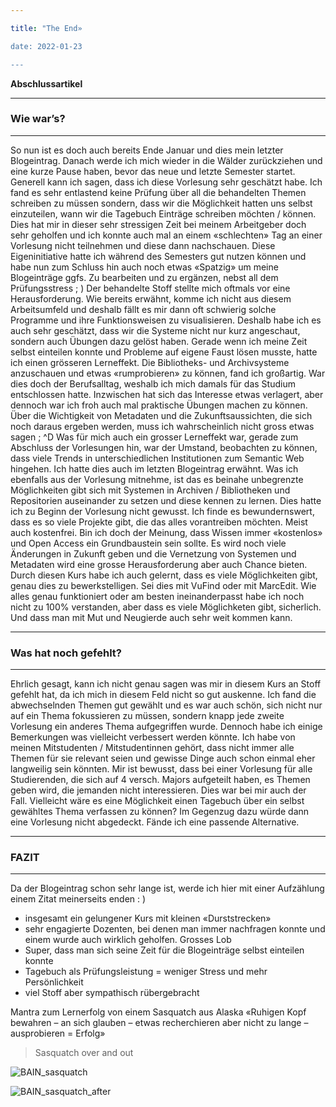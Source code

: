 ```yaml
---

title: "The End»

date: 2022-01-23

---
```



**Abschlussartikel**

---
###  Wie war’s?
---
So nun ist es doch auch bereits Ende Januar und dies mein letzter Blogeintrag. Danach werde ich mich wieder in die Wälder zurückziehen und eine kurze Pause haben, bevor das neue und letzte Semester startet. 
Generell kann ich sagen, dass ich diese Vorlesung sehr geschätzt habe. Ich fand es sehr entlastend keine Prüfung über all die behandelten Themen schreiben zu müssen sondern, dass wir die Möglichkeit hatten uns selbst einzuteilen, wann wir die Tagebuch Einträge schreiben möchten / können. Dies hat mir in dieser sehr stressigen Zeit bei meinem Arbeitgeber doch sehr geholfen und ich konnte auch mal an einem «schlechten» Tag an einer Vorlesung nicht teilnehmen und diese dann nachschauen. Diese Eigeninitiative hatte ich während des Semesters gut nutzen können und habe nun zum Schluss hin auch noch etwas «Spatzig» um meine Blogeinträge ggfs. Zu bearbeiten und zu ergänzen, nebst all dem Prüfungsstress ; )
Der behandelte Stoff stellte mich oftmals vor eine Herausforderung. Wie bereits erwähnt, komme ich nicht aus diesem Arbeitsumfeld und deshalb fällt es mir dann oft schwierig solche Programme und ihre Funktionsweisen zu visualisieren. Deshalb habe ich es auch sehr geschätzt, dass wir die Systeme nicht nur kurz angeschaut, sondern auch Übungen dazu gelöst haben. Gerade wenn ich meine Zeit selbst einteilen konnte und Probleme auf eigene Faust lösen musste, hatte ich einen grösseren Lerneffekt. 
Die Bibliotheks- und Archivsysteme anzuschauen und etwas «rumprobieren» zu können, fand ich großartig. War dies doch der Berufsalltag, weshalb ich mich damals für das Studium entschlossen hatte. Inzwischen hat sich das Interesse etwas verlagert, aber dennoch war ich froh auch mal praktische Übungen machen zu können. Über die Wichtigkeit von Metadaten und die Zukunftsaussichten, die sich noch daraus ergeben werden, muss ich wahrscheinlich nicht gross etwas sagen ; ^D
Was für mich auch ein grosser Lerneffekt war, gerade zum Abschluss der Vorlesungen hin, war der Umstand, beobachten zu können, dass viele Trends in unterschiedlichen Institutionen zum Semantic Web hingehen. Ich hatte dies auch im letzten Blogeintrag erwähnt. 
Was ich ebenfalls aus der Vorlesung mitnehme, ist das es beinahe unbegrenzte Möglichkeiten gibt sich mit Systemen in Archiven / Bibliotheken und Repositorien auseinander zu setzen und diese kennen zu lernen. Dies hatte ich zu Beginn der Vorlesung nicht gewusst. Ich finde es bewundernswert, dass es so viele Projekte gibt, die das alles vorantreiben möchten. Meist auch kostenfrei. Bin ich doch der Meinung, dass Wissen immer «kostenlos» und Open Access ein Grundbaustein sein sollte. 
Es wird noch viele Änderungen in Zukunft geben und die Vernetzung von Systemen und Metadaten wird eine grosse Herausforderung aber auch Chance bieten. Durch diesen Kurs habe ich auch gelernt, dass es viele Möglichkeiten gibt, genau dies zu bewerkstelligen. Sei dies mit VuFind oder mit MarcEdit. Wie alles genau funktioniert oder am besten ineinanderpasst habe ich noch nicht zu 100% verstanden, aber dass es viele Möglichketen gibt, sicherlich. Und dass man mit Mut und Neugierde auch sehr weit kommen kann.


---
### Was hat noch gefehlt?
---
Ehrlich gesagt, kann ich nicht genau sagen was mir in diesem Kurs an Stoff gefehlt hat, da ich mich in diesem Feld nicht so gut auskenne. Ich fand die abwechselnden Themen gut gewählt und es war auch schön, sich nicht nur auf ein Thema fokussieren zu müssen, sondern knapp jede zweite Vorlesung ein anderes Thema aufgegriffen wurde.
Dennoch habe ich einige Bemerkungen was vielleicht verbessert werden könnte. Ich habe von meinen Mitstudenten / Mitstudentinnen gehört, dass nicht immer alle Themen für sie relevant seien und gewisse Dinge auch schon einmal eher langweilig sein könnten. Mir ist bewusst, dass bei einer Vorlesung für alle Studierenden, die sich auf 4 versch. Majors aufgeteilt haben, es Themen geben wird, die jemanden nicht interessieren. Dies war bei mir auch der Fall. Vielleicht wäre es eine Möglichkeit einen Tagebuch über ein selbst gewähltes Thema verfassen zu können? Im Gegenzug dazu würde dann eine Vorlesung nicht abgedeckt. Fände ich eine passende Alternative. 
 
 
---
### FAZIT
---
Da der Blogeintrag schon sehr lange ist, werde ich hier mit einer Aufzählung einem Zitat meinerseits enden : )
- insgesamt ein gelungener Kurs mit kleinen «Durststrecken»
- sehr engagierte Dozenten, bei denen man immer nachfragen konnte und einem wurde auch wirklich geholfen. Grosses Lob
- Super, dass man sich seine Zeit für die Blogeinträge selbst einteilen konnte
- Tagebuch als Prüfungsleistung = weniger Stress und mehr Persönlichkeit
- viel Stoff aber sympathisch rübergebracht

Mantra zum Lernerfolg von einem Sasquatch aus Alaska
«Ruhigen Kopf bewahren – an sich glauben – etwas recherchieren aber nicht zu lange – ausprobieren = Erfolg»

>Sasquatch over and out


![BAIN_sasquatch](https://user-images.githubusercontent.com/90785896/150671498-dbb531db-5fab-4f12-9696-3c16e571613d.JPG)

![BAIN_sasquatch_after](https://user-images.githubusercontent.com/90785896/150671500-6f527894-7933-4a44-993d-e5c6762af14d.JPG)




